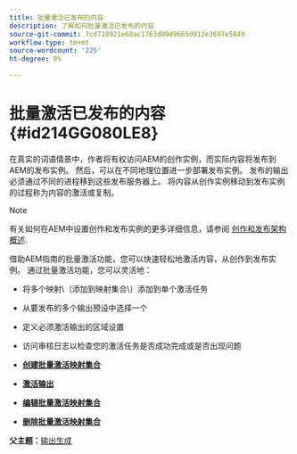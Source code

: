 ```yaml
---
title: 批量激活已发布的内容
description: 了解如何批量激活已发布的内容
source-git-commit: 7cd719921e68ac1763d09d9665d912e3697e5849
workflow-type: tm+mt
source-wordcount: '225'
ht-degree: 0%

---
```



# 批量激活已发布的内容 {#id214GG080LE8}

在真实的词语情景中，作者将有权访问AEM的创作实例，而实际内容将发布到AEM的发布实例。 然后，可以在不同地理位置进一步部署发布实例。 发布的输出必须通过不同的进程移到这些发布服务器上。 将内容从创作实例移动到发布实例的过程称为内容的激活或复制。

>[!NOTE]
>
> 有关如何在AEM中设置创作和发布实例的更多详细信息，请参阅 [创作和发布架构概述](https://experienceleague.adobe.com/docs/experience-manager-screens/user-guide/administering/author-publish/author-publish-architecture-overview.html?lang=en#prerequisites).

借助AEM指南的批量激活功能，您可以快速轻松地激活内容，从创作到发布实例。 通过批量激活功能，您可以灵活地：

- 将多个映射\（添加到映射集合\）添加到单个激活任务

- 从要发布的多个输出预设中选择一个

- 定义必须激活输出的区域设置

- 访问审核日志以检查您的激活任务是否成功完成或是否出现问题


- **[创建批量激活映射集合](conf-bulk-activation-create-map-collection.md)**

- **[激活输出](conf-bulk-activation-publish-map-collection.md)**

- **[编辑批量激活映射集合](conf-bulk-activation-edit-map-collection.md)**

- **[删除批量激活映射集合](conf-bulk-activation-delete-map-collection.md)**


**父主题：**[&#x200B;输出生成](generate-output.md)

